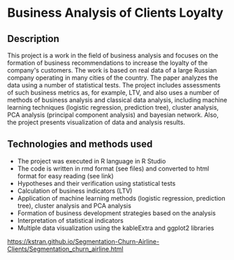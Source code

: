 # Business Analysis of Clients Loyalty

## Description
This project is a work in the field of business analysis and focuses on the formation of business recommendations to increase the loyalty of the company's customers. The work is based on real data of a large Russian company operating in many cities of the country. The paper analyzes the data using a number of statistical tests. The project includes assessments of such business metrics as, for example, LTV, and also uses a number of methods of business analysis and classical data analysis, including machine learning techniques (logistic regression, prediction tree), cluster analysis, PCA analysis (principal component analysis) and bayesian network. Also, the project presents visualization of data and analysis results.

## Technologies and methods used

+ The project was executed in R language in R Studio
+ The code is written in rmd format (see files) and converted to html format for easy reading (see link)
+ Hypotheses and their verification using statistical tests
+ Calculation of business indicators (LTV)
+ Application of machine learning methods (logistic regression, prediction tree), cluster analysis and PCA analysis
+ Formation of business development strategies based on the analysis
+ Interpretation of statistical indicators
+ Multiple data visualization using the kableExtra and ggplot2 libraries

https://kstran.github.io/Segmentation-Churn-Airline-Clients/Segmentation_churn_airline.html 
